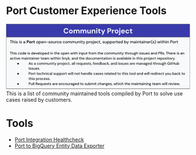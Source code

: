 # Port Customer Experience Tools

![port-oss-category](https://github.com/port-experimental/oss-images/blob/main/community-project.png)
This is a list of community maintained tools compiled by Port to solve use cases raised by customers.

# Tools
- [Port Integration Healthcheck](https://github.com/port-experimental/integration-healthcheck)
- [Port to BigQuery Entity Data Exporter](https://github.com/port-experimental/datalake-entities-exporter)
